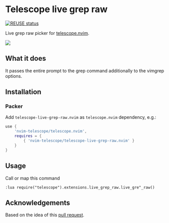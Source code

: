 <!--
SPDX-FileCopyrightText: 2021 Michael Weimann <mail@michael-weimann.eu>

SPDX-License-Identifier: CC0-1.0
-->

# Telescope live grep raw

[![REUSE status](https://api.reuse.software/badge/pubcode.weimann.digital/telescope-live-grep-raw.nvim)](https://api.reuse.software/info/pubcode.weimann.digital/telescope-live-grep-raw.nvim)

Live grep raw picker for [telescope.nvim](https://github.com/nvim-telescope/telescope.nvim).

![](./img/telescope-live-grep-raw.png)


## What it does

It passes the entire prompt to the grep command additionally to the vimgrep options.


## Installation

### Packer

Add `telescope-live-grep-raw.nvim` as `telescope.nvim` dependency, e.g.:

```lua
use {
    'nvim-telescope/telescope.nvim',
    requires = {
        { 'nvim-telescope/telescope-live-grep-raw.nvim' }
    }
}
```


## Usage

Call or map this command

```
:lua require("telescope").extensions.live_grep_raw.live_gre"_raw()
```


## Acknowledgements

Based on the idea of this [pull request](https://github.com/nvim-telescope/telescope.nvim/pull/670).
